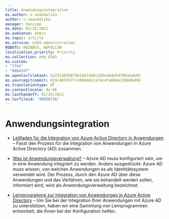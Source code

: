 ```yaml
---
title: Anwendungsintegration
ms.author: v-smandalika
author: v-smandalika
manager: dansimp
ms.date: 01/25/2021
ms.audience: Admin
ms.topic: article
ms.service: o365-administration
ROBOTS: NOINDEX, NOFOLLOW
localization_priority: Priority
ms.collection: Adm_O365
ms.custom:
- "7742"
- "9004337"
ms.openlocfilehash: b2231d07087561b074d6c356ee84e5d7083eab95
ms.sourcegitcommit: 029c4697b77ce996d41ca74c4fa86de1bb84bd99
ms.translationtype: HT
ms.contentlocale: de-DE
ms.lasthandoff: 01/25/2021
ms.locfileid: "49950736"
---
```

# <a name="application--integration"></a>Anwendungsintegration

- [Leitfaden für die Integration von Azure Active Directory in Anwendungen](https://docs.microsoft.com/azure/active-directory/manage-apps/plan-an-application-integration) – Fasst den Prozess für die Integration von Anwendungen in Azure Active Directory (AD) zusammen.

- [Was ist Anwendungsverwaltung?](https://docs.microsoft.com/azure/active-directory/manage-apps/what-is-application-management)  – Azure AD muss konfiguriert sein, um in eine Anwendung integriert zu werden. Anders ausgedrückt: Azure AD muss wissen, von welchen Anwendungen es als Identitätssystem verwendet wird. Der Prozess, durch den Azure AD über diese Anwendungen und das Verfahren, wie sie behandelt werden sollen, informiert wird, wird als Anwendungsverwaltung bezeichnet.

- [Lernprogramme zur Integration von Anwendungen in Azure Active Directory](https://docs.microsoft.com/azure/active-directory/saas-apps/tutorial-list)  – Um Sie bei der Integration Ihrer Anwendungen mit Azure AD zu unterstützen, haben wir eine Sammlung von Lernprogrammen entwickelt, die Ihnen bei der Konfiguration helfen.

